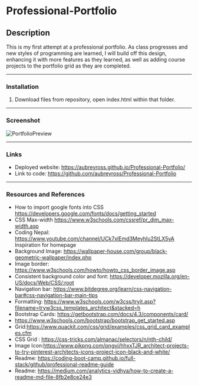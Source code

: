 # Professional-Portfolio

## Description
This is my first attempt at a professional portfolio. As class progresses and new styles of programming are learned, I will build off this design, enhancing it with more features as they learned, as well as adding course projects to the portfolio grid as they are completed. 
***

### Installation
1.	Download files from repository, open index.html within that folder.
***

### Screenshot 
![PortfolioPreview](https://user-images.githubusercontent.com/87405979/129510817-cbe25c9c-bffe-449d-86a2-a5976f512766.png)
***
### Links
* Deployed website: https://aubreyross.github.io/Professional-Portfolio/
* Link to code: https://github.com/aubreyross/Professional-Portfolio
***

### Resources and References
* How to import google fonts into CSS https://developers.google.com/fonts/docs/getting_started
* CSS Max-width https://www.w3schools.com/cssref/pr_dim_max-width.asp
* Coding Nepal: https://www.youtube.com/channel/UCk7xIEmd3MeyhIu2StLX5yA Inspiration for homepage 
* Background Image: https://wallpaper-house.com/group/black-geometric-wallpaper/index.php
* Image border: https://www.w3schools.com/howto/howto_css_border_image.asp
* Consistent background color and font: https://developer.mozilla.org/en-US/docs/Web/CSS/:root
* Navigation bar: https://www.bitdegree.org/learn/css-navigation-bar#css-navigation-bar-main-tips
* Formatting: https://www.w3schools.com/w3css/tryit.asp?filename=tryw3css_templates_architect&stacked=h
* Bootstrap Cards: https://getbootstrap.com/docs/4.3/components/card/
* https://www.w3schools.com/bootstrap/bootstrap_get_started.asp
* Grid:https://www.quackit.com/css/grid/examples/css_grid_card_examples.cfm
* CSS Grid : https://css-tricks.com/almanac/selectors/n/nth-child/
* Image Icon:https://www.pikpng.com/pngvi/hhxxTJR_architect-projects-to-try-pinterest-architects-icons-project-icon-black-and-white/
* Readme: https://coding-boot-camp.github.io/full-stack/github/professional-readme-guide
* Readme: https://medium.com/analytics-vidhya/how-to-create-a-readme-md-file-8fb2e8ce24e3
 

 
